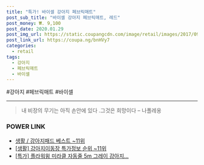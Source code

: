 ```yaml
--- 
title: "특가! 바이셀 강아지 페브릭매트" 
post_sub_title: "바이셀 강아지 페브릭매트, 레드" 
post_money: ₩. 9,100 
post_date: 2020.01.29 
post_img_url: https://static.coupangcdn.com/image/retail/images/2017/09/19/11/8/4a14f012-3d8c-49c1-88b5-f87899d07e91.jpg 
post_link_url: https://coupa.ng/bnHVy7 
categories: 
  - retail 
tags: 
  - 강아지 
  - 페브릭매트 
  - 바이셀 
--- 
```

  #강아지 #페브릭매트 #바이셀 
<hr> 

> 내 비장의 무기는 아직 손안에 있다 .그것은 희망이다 – 나폴레옹 


### POWER LINK

* <a href="https://blog.naver.com/santokki14/221790829738" target="_blank">생활 / 강아지패드 베스트 ~11위</a>
* <a href="https://blog.naver.com/sakai111/221777079118" target="_blank"> [생활] 강아지이동장 특가정보 순위 ~11위</a>
* <a href="https://blog.naver.com/sakai111/221787872465" target="_blank">[특가] 플라워윙 미라클 자동줄 5m 그레이 강아지...</a>
